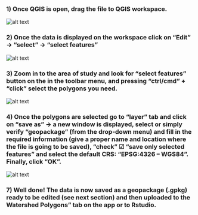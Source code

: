 ### 1)	Once QGIS is open, drag the file to QGIS workspace. 
![alt text](https://github.com/pgonzaleze/Working-with-a-geopackage-.gpkg-in-QGIS/blob/main/GPKG/figure_1.jpg)
<br>
### 2)	Once the data is displayed on the workspace click on “Edit” &rarr; “select” &rarr; “select features”
![alt text](https://github.com/pgonzaleze/Working-with-a-geopackage-.gpkg-in-QGIS/blob/main/GPKG/figure_2.jpg)
<br>
### 3)	Zoom in to the area of study and look for “select features” button on the in the toolbar menu, and pressing “ctrl/cmd” + “click” select the polygons you need.
![alt text](https://github.com/pgonzaleze/Working-with-a-geopackage-.gpkg-in-QGIS/blob/main/GPKG/figure_3.jpg)
<br>
### 4)	Once the polygons are selected go to “layer” tab and click on “save as” &rarr; a new window is displayed, select or simply verify “geopackage” (from the drop-down menu) and fill in the required information (give a proper name and location where the file is going to be saved), “check” &#x2611; “save only selected features” and select the default CRS: “EPSG:4326 – WGS84”. Finally, click “OK”. 
![alt text](https://github.com/pgonzaleze/Working-with-a-geopackage-.gpkg-in-QGIS/blob/main/GPKG/figure_4.jpg)
<br>
### 7)	Well done! The data is now saved as a geopackage (.gpkg) ready to be edited (see next section) and then uploaded to the Watershed Polygons” tab on the app or to Rstudio.
